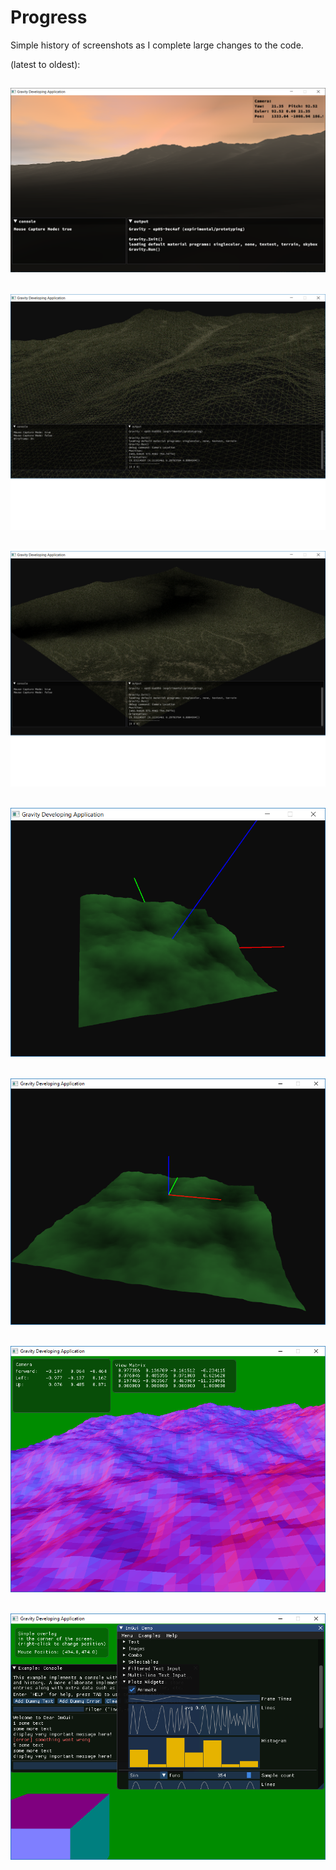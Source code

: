 # Progress
Simple history of screenshots as I complete large changes to the code.

(latest to oldest):

![](images/gravityss6.png)
---

![](images/gravityss5-2.png)
---

![](images/gravityss5-1.png)
---

![](images/gravityss4.png)
---

![](images/gravityss3.png)
---

![](images/gravityss2.png)
---

![](images/gravityss1.png)
---
